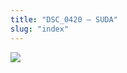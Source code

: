 ```yaml
---
title: "DSC_0420 – SUDA"
slug: "index"
---
```


[![](/wp-content/2015/05/DSC_0420-300x201.jpg)](/wp-content/2015/05/DSC_0420.jpg)